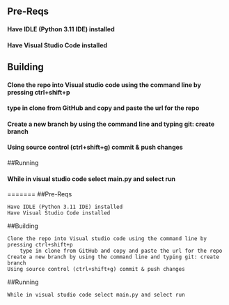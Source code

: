 
## Pre-Reqs

#### Have IDLE (Python 3.11 IDE) installed
#### Have Visual Studio Code installed

## Building

#### Clone the repo into Visual studio code using the command line by pressing ctrl+shift+p
#### type in clone from GitHub and copy and paste the url for the repo
#### Create a new branch by using the command line and typing git: create branch
#### Using source control (ctrl+shift+g) commit & push changes

##Running

#### While in visual studio code select main.py and select run
=======
##Pre-Reqs

    Have IDLE (Python 3.11 IDE) installed
    Have Visual Studio Code installed


##Building

    Clone the repo into Visual studio code using the command line by pressing ctrl+shift+p
        type in clone from GitHub and copy and paste the url for the repo
    Create a new branch by using the command line and typing git: create branch
    Using source control (ctrl+shift+g) commit & push changes

 ##Running

    While in visual studio code select main.py and select run

